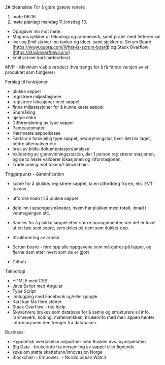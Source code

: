 2# cleanslate
For å gjøre gatene renere

1. møte 06.06
2. møte planlagt mandag 11./onsdag 13.
- Oppgaver inn mot møte:
- Magnus sjekker ut teknologi og rammeverk, samt prater med fetteren sin
- Iver og Emil skriver inn tanker og ideer, samt sjekker ut Scrum Board (https://www.quora.com/What-is-scrum-board) og Stack Overflow (https://stackoverflow.com/)
- Emil skriver kort møtereferat

MVP - Minimum viable product (hva trengs for å få første versjon av et produktet som fungerer)

Forslag til funksjoner 
-   plukke søppel
-   registrere miljøstasjoner
-   registrere lokasjoner med søppel
-   finne miljøstasjoner for å kunne kaste søppel
-   Snømåking
-   hjelpe eldre
-   Differensiering av type søppel
-   Panteautomater
-   Nærmeste søppelkasse
-   Fakta om forskjellig type søppel, nedbrytningstid, hvor det blir laget, bedre alternativer etc.
-   bruk av bilde-dokumentasjon/analyse
-   Validering av gjennvinningsstasjon, der 1 person registrerer stasjonen, og de to neste validerer lokasjonen og informasjonen.
-   Trade poeng mot tokens? blockchain..

Triggerpunkt - Gaminfication
-   score for å plukke/ registrere søppel, ta en utfordring fra en, etc. EVT tokens..
-   utfordre noen til å plukke søppel
-   dele inn i sesonger/måneder, hvem har plukket mest totalt, innad i vennegjengen etc.
-   Samles for å plukke søppel etter større arrangementer, der det er lovet ut en fast sum score, som deles på dem som dukker opp.

- Strukturering av arbeid:
-   Scrum board - føre opp alle oppgavene som må gjøres på lapper, og fjerne dem etter hvert som de er gjort
- Github

Teknologi
- HTML5 med CSS
- Java Script med Angular
- Type Script
- Innlogging med Facebook og/eller google
- Kart kan fås flere steder
-   Stack Overflow - tec hjelp
- Skyservere brukes som database for å samle og strukturere all info, rammeverk, koding, matematikken, brukerinfo med mer. appen henter informasjonen den trenger fra databasen.

Business:
- Hypotetisk overtakelse av/partner med Rusken dvs. bymiljøetaten
- Big Data - brukerinfo fra innsamling av søppel eller lignende. 
- søke om støtte skattefunn/innovasjon Norge
- Blockchain - Empower.. - Nordic ocean Watch



